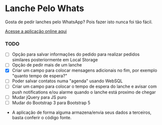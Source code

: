 # Lanche Pelo Whats 
Gosta de pedir lanches pelo WhatsApp? Pois fazer isto nunca foi tão fácil.

[Acesse a aplicação online aqui](https://terremoth.github.io/lanchepelowhats/)

### TODO
- [ ] Opção para salvar informações do pedido para realizar pedidos similares posteriormente em Local Storage
- [ ] Opção de pedir mais de um lanche
- [x] Criar um campo para colocar mensagens adicionais no fim, por exemplo "quanto tempo de espera?"
- [ ] Poder salvar contatos numa "agenda" usando WebSQL
- [ ] Criar um campo para colocar o tempo de espera do lanche e avisar com push notifications e/ou alarme quando o lanche está proximo de chegar
- [ ] Mudar jQuery para JS puro
- [ ] Mudar do Bootstrap 3 para Bootstrap 5

* A aplicação de forma alguma armazena/envia seus dados a terceiros, basta conferir o código fonte.
